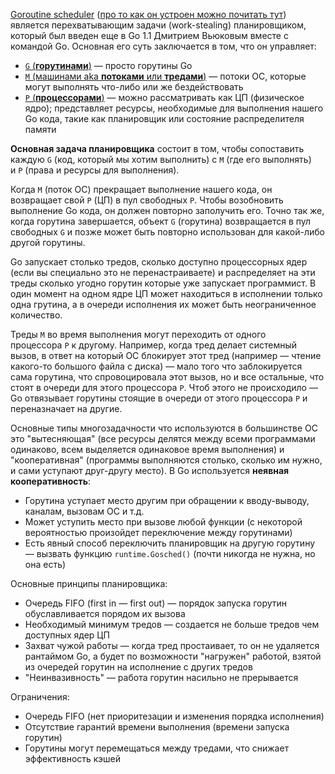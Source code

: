 [Goroutine scheduler](https://github.com/golang/go/blob/f296b7a6f045325a230f77e9bda1470b1270f817/src/runtime/proc.go#L19) ([про то как он устроен можно почитать тут](https://nghiant3223.github.io/2025/04/15/go-scheduler.html)) является перехватывающим задачи (work-stealing) планировщиком, который был введен еще в Go 1.1 Дмитрием Вьюковым вместе с командой Go. Основная его суть заключается в том, что он управляет:
- [`G` (**горутинами**)](https://github.com/golang/go/blob/f296b7a6f045325a230f77e9bda1470b1270f817/src/runtime/runtime2.go#L395) — просто горутины Go
- [`M` (машинами aka **потоками** или **тредами**)](https://github.com/golang/go/blob/f296b7a6f045325a230f77e9bda1470b1270f817/src/runtime/runtime2.go#L473) — потоки ОС, которые могут выполнять что-либо или же бездействовать
- [`P` (**процессорами**)](https://github.com/golang/go/blob/f296b7a6f045325a230f77e9bda1470b1270f817/src/runtime/runtime2.go#L552) — можно рассматривать как ЦП (физическое ядро); представляет ресурсы, необходимые для выполнения нашего Go кода, такие как планировщик или состояние распределителя памяти

**Основная задача планировщика** состоит в том, чтобы сопоставить каждую `G` (код, который мы хотим выполнить) с `M` (где его выполнять) и `P` (права и ресурсы для выполнения).

Когда `M` (поток ОС) прекращает выполнение нашего кода, он возвращает свой `P` (ЦП) в пул свободных `P`. Чтобы возобновить выполнение Go кода, он должен повторно заполучить его. Точно так же, когда горутина завершается, объект `G` (горутина) возвращается в пул свободных `G` и позже может быть повторно использован для какой-либо другой горутины.

Go запускает столько тредов, сколько доступно процессорных ядер (если вы специально это не перенастраиваете) и распределяет на эти треды сколько угодно горутин которые уже запускает программист. В один момент на одном ядре ЦП может находиться в исполнении только одна грутина, а в очереди исполнения их может быть неограниченное количество.

Треды `M` во время выполнения могут переходить от одного процессора `P` к другому. Например, когда тред делает системный вызов, в ответ на который ОС блокирует этот тред (например — чтение какого-то большого файла с диска) — мало того что заблокируется сама горутина, что спровоцировала этот вызов, но и все остальные, что стоят в очереди для этого процессора `P`. Чтоб этого не происходило — Go отвязывает горутины стоящие в очереди от этого процессора `P` и переназначает на другие.

Основные типы многозадачности что используются в большинстве ОС это "вытесняющая" (все ресурсы делятся между всеми программами одинаково, всем выделяется одинаковое время выполнения) и "кооперативная" (программы выполняются столько, сколько им нужно, и сами уступают друг-другу место). В Go используется **неявная кооперативность**:
- Горутина уступает место другим при обращении к вводу-выводу, каналам, вызовам ОС и т.д.
- Может уступить место при вызове любой функции (с некоторой вероятностью произойдет переключение между горутинами)
- Есть явный способ переключить планировщик на другую горутину — вызвать функцию `runtime.Gosched()` (почти никогда не нужна, но она есть)

Основные принципы планировщика:
- Очередь FIFO (first in — first out) — порядок запуска горутин обуславливается порядом их вызова
- Необходимый минимум тредов — создается не больше тредов чем доступных ядер ЦП
- Захват чужой работы — когда тред простаивает, то он не удаляется рантаймом Go, а будет по возможности "нагружен" работой, взятой из очередей горутин на исполнение с других тредов
- "Неинвазивность" — работа горутин насильно не прерывается

Ограничения:
- Очередь FIFO (нет приоритезации и изменения порядка исполнения)
- Отсутствие гарантий времени выполнения (времени запуска горутин)
- Горутины могут перемещаться между тредами, что снижает эффективность кэшей